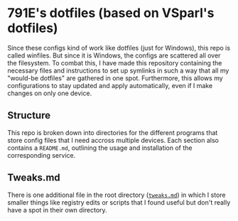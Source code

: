 # 791E's dotfiles (based on VSparl's dotfiles)

Since these configs kind of work like dotfiles (just for Windows), this repo is called winfiles. But since it is Windows, the configs are scattered all over the filesystem. To combat this, I have made this repository containing the necessary files and instructions to set up symlinks in such a way that all my "would-be dotfiles" are gathered in one spot.
Furthermore, this allows my configurations to stay updated and apply automatically, even if I make changes on only one device.

## Structure

This repo is broken down into directories for the different programs that store config files that I need accross multiple devices.
Each section also contains a `README.md`, outlining the usage and installation of the corresponding service.

## Tweaks.md
There is one additional file in the root directory ([`tweaks.md`](./tweaks.md)) in which I store smaller things like registry edits or scripts that I found useful but don't really have a spot in their own directory.
